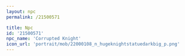 ```yaml
---
layout: npc
permalink: /21500571

title: Npc
id: '21500571'
npc_name: 'Corrupted Knight'
icon_url: 'portrait/mob/22000108_n_hugeknightstatuedarkbig_p.png'
---
```

